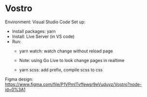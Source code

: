 # Vostro

Environment: Visual Studio Code
Set up:
- Install packages: yarn
- Install: Live Server (in VS code)
- Run:
    + yarn watch: watch change without reload page
    + Note: using Go Live to look change pages in realtime

    + yarn scss: add prefix, compile scss to css

Figma design: https://www.figma.com/file/P1VPmITvffewsr9eVuduyz/Vostro?node-id=0%3A1
